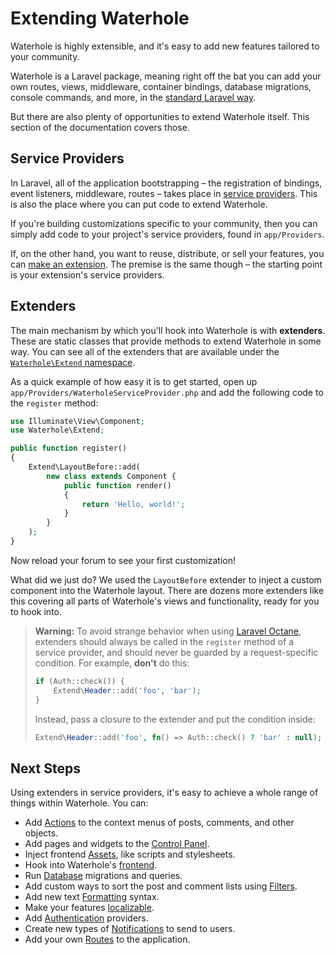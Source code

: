 # Extending Waterhole

Waterhole is highly extensible, and it's easy to add new features tailored to your community.

Waterhole is a Laravel package, meaning right off the bat you can add your own routes, views, middleware, container bindings, database migrations, console commands, and more, in the [standard Laravel way](https://laravel.com/docs/10.x).

But there are also plenty of opportunities to extend Waterhole itself. This section of the documentation covers those.

## Service Providers

In Laravel, all of the application bootstrapping – the registration of bindings, event listeners, middleware, routes – takes place in [service providers](https://laravel.com/docs/10.x/providers). This is also the place where you can put code to extend Waterhole.

If you're building customizations specific to your community, then you can simply add code to your project's service providers, found in `app/Providers`.

If, on the other hand, you want to reuse, distribute, or sell your features, you can [make an extension](./distribution.md). The premise is the same though – the starting point is your extension's service providers.

## Extenders

The main mechanism by which you'll hook into Waterhole is with **extenders**. These are static classes that provide methods to extend Waterhole in some way. You can see all of the extenders that are available under the [`Waterhole\Extend` namespace](reference://Waterhole/Extend.html).

As a quick example of how easy it is to get started, open up `app/Providers/WaterholeServiceProvider.php` and add the following code to the `register` method:

```php
use Illuminate\View\Component;
use Waterhole\Extend;

public function register()
{
    Extend\LayoutBefore::add(
        new class extends Component {
            public function render()
            {
                return 'Hello, world!';
            }
        }
    );
}
```

Now reload your forum to see your first customization!

What did we just do? We used the `LayoutBefore` extender to inject a custom component into the Waterhole layout. There are dozens more extenders like this covering all parts of Waterhole's views and functionality, ready for you to hook into.

> **Warning:** To avoid strange behavior when using [Laravel Octane](https://laravel.com/docs/10.x/octane), extenders should always be called in the `register` method of a service provider, and should never be guarded by a request-specific condition. For example, **don't** do this:
>
> ```php
> if (Auth::check()) {
>     Extend\Header::add('foo', 'bar');
> }
> ```
>
> Instead, pass a closure to the extender and put the condition inside:
>
> ```php
> Extend\Header::add('foo', fn() => Auth::check() ? 'bar' : null);
> ```

## Next Steps

Using extenders in service providers, it's easy to achieve a whole range of things within Waterhole. You can:

-   Add [Actions](./actions.md) to the context menus of posts, comments, and other objects.
-   Add pages and widgets to the [Control Panel](./cp.md).
-   Inject frontend [Assets](./assets.md), like scripts and stylesheets.
-   Hook into Waterhole's [frontend](./frontend.md).
-   Run [Database](./database.md) migrations and queries.
-   Add custom ways to sort the post and comment lists using [Filters](./filters.md).
-   Add new text [Formatting](./formatting.md) syntax.
-   Make your features [localizable](./internationalization.md).
-   Add [Authentication](./authentication.md) providers.
-   Create new types of [Notifications](./notifications.md) to send to users.
-   Add your own [Routes](./routes.md) to the application.
